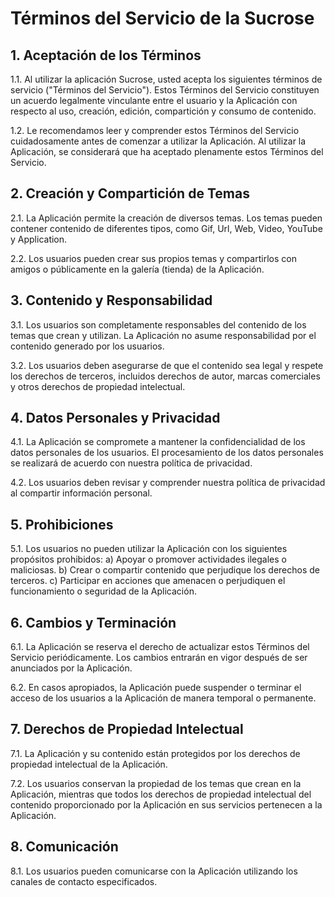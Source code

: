 # Términos del Servicio de la Sucrose

## 1. Aceptación de los Términos

1.1. Al utilizar la aplicación Sucrose, usted acepta los siguientes términos de servicio ("Términos del Servicio"). Estos Términos del Servicio constituyen un acuerdo legalmente vinculante entre el usuario y la Aplicación con respecto al uso, creación, edición, compartición y consumo de contenido.

1.2. Le recomendamos leer y comprender estos Términos del Servicio cuidadosamente antes de comenzar a utilizar la Aplicación. Al utilizar la Aplicación, se considerará que ha aceptado plenamente estos Términos del Servicio.

## 2. Creación y Compartición de Temas

2.1. La Aplicación permite la creación de diversos temas. Los temas pueden contener contenido de diferentes tipos, como Gif, Url, Web, Video, YouTube y Application.

2.2. Los usuarios pueden crear sus propios temas y compartirlos con amigos o públicamente en la galería (tienda) de la Aplicación.

## 3. Contenido y Responsabilidad

3.1. Los usuarios son completamente responsables del contenido de los temas que crean y utilizan. La Aplicación no asume responsabilidad por el contenido generado por los usuarios.

3.2. Los usuarios deben asegurarse de que el contenido sea legal y respete los derechos de terceros, incluidos derechos de autor, marcas comerciales y otros derechos de propiedad intelectual.

## 4. Datos Personales y Privacidad

4.1. La Aplicación se compromete a mantener la confidencialidad de los datos personales de los usuarios. El procesamiento de los datos personales se realizará de acuerdo con nuestra política de privacidad.

4.2. Los usuarios deben revisar y comprender nuestra política de privacidad al compartir información personal.

## 5. Prohibiciones

5.1. Los usuarios no pueden utilizar la Aplicación con los siguientes propósitos prohibidos:
   a) Apoyar o promover actividades ilegales o maliciosas.
   b) Crear o compartir contenido que perjudique los derechos de terceros.
   c) Participar en acciones que amenacen o perjudiquen el funcionamiento o seguridad de la Aplicación.

## 6. Cambios y Terminación

6.1. La Aplicación se reserva el derecho de actualizar estos Términos del Servicio periódicamente. Los cambios entrarán en vigor después de ser anunciados por la Aplicación.

6.2. En casos apropiados, la Aplicación puede suspender o terminar el acceso de los usuarios a la Aplicación de manera temporal o permanente.

## 7. Derechos de Propiedad Intelectual

7.1. La Aplicación y su contenido están protegidos por los derechos de propiedad intelectual de la Aplicación.

7.2. Los usuarios conservan la propiedad de los temas que crean en la Aplicación, mientras que todos los derechos de propiedad intelectual del contenido proporcionado por la Aplicación en sus servicios pertenecen a la Aplicación.

## 8. Comunicación

8.1. Los usuarios pueden comunicarse con la Aplicación utilizando los canales de contacto especificados.